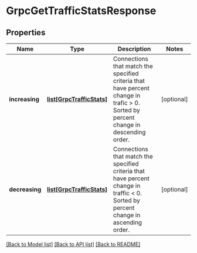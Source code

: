 # GrpcGetTrafficStatsResponse

## Properties
Name | Type | Description | Notes
------------ | ------------- | ------------- | -------------
**increasing** | [**list[GrpcTrafficStats]**](GrpcTrafficStats.md) | Connections that match the specified criteria that have percent change in trafic &gt; 0. Sorted by percent change in descending order. | [optional] 
**decreasing** | [**list[GrpcTrafficStats]**](GrpcTrafficStats.md) | Connections that match the specified criteria that have percent change in traffic &lt; 0. Sorted by percent change in ascending order. | [optional] 

[[Back to Model list]](../README.md#documentation-for-models) [[Back to API list]](../README.md#documentation-for-api-endpoints) [[Back to README]](../README.md)


